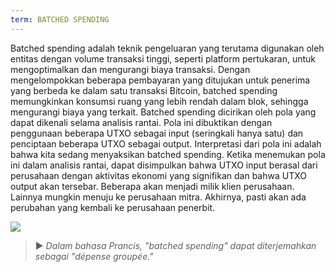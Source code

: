 ```yaml
---
term: BATCHED SPENDING
---
```


Batched spending adalah teknik pengeluaran yang terutama digunakan oleh entitas dengan volume transaksi tinggi, seperti platform pertukaran, untuk mengoptimalkan dan mengurangi biaya transaksi. Dengan mengelompokkan beberapa pembayaran yang ditujukan untuk penerima yang berbeda ke dalam satu transaksi Bitcoin, batched spending memungkinkan konsumsi ruang yang lebih rendah dalam blok, sehingga mengurangi biaya yang terkait. Batched spending dicirikan oleh pola yang dapat dikenali selama analisis rantai. Pola ini dibuktikan dengan penggunaan beberapa UTXO sebagai input (seringkali hanya satu) dan penciptaan beberapa UTXO sebagai output. Interpretasi dari pola ini adalah bahwa kita sedang menyaksikan batched spending. Ketika menemukan pola ini dalam analisis rantai, dapat disimpulkan bahwa UTXO input berasal dari perusahaan dengan aktivitas ekonomi yang signifikan dan bahwa UTXO output akan tersebar. Beberapa akan menjadi milik klien perusahaan. Lainnya mungkin menuju ke perusahaan mitra. Akhirnya, pasti akan ada perubahan yang kembali ke perusahaan penerbit.

![](../../dictionnaire/assets/8.png)

> ► *Dalam bahasa Prancis, "batched spending" dapat diterjemahkan sebagai "dépense groupée."*